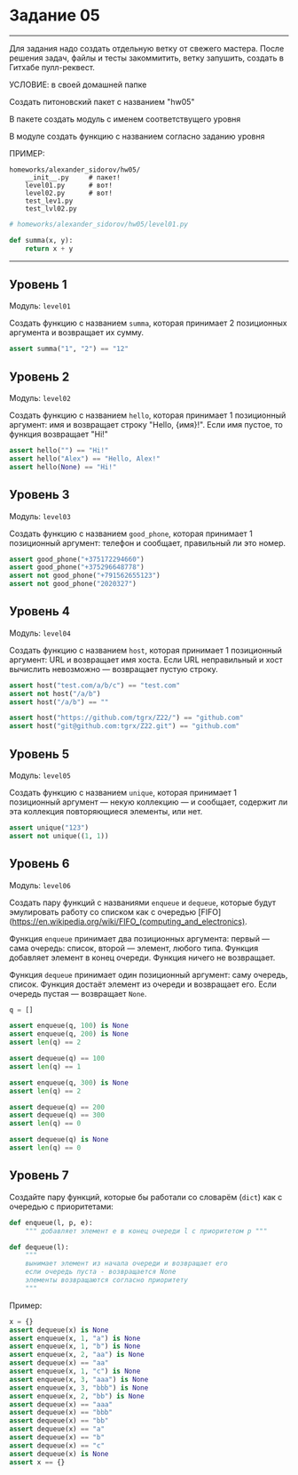 # Задание 05

---

Для задания надо создать отдельную ветку от свежего мастера.
После решения задач, файлы и тесты закоммитить,
ветку запушить, создать в Гитхабе пулл-реквест.

УСЛОВИЕ: в своей домашней папке

Создать питоновский пакет с названием "hw05"

В пакете создать модуль с именем соответствущего уровня

В модуле создать функцию с названием согласно заданию уровня

ПРИМЕР:

```
homeworks/alexander_sidorov/hw05/
    __init__.py     # пакет!
    level01.py      # вот!
    level02.py      # вот!
    test_lev1.py
    test_lvl02.py
```

```python
# homeworks/alexander_sidorov/hw05/level01.py

def summa(x, y):
    return x + y
```

---


## Уровень 1

Модуль: `level01`

Создать функцию c названием `summa`,
которая принимает 2 позиционных аргумента
и возвращает их сумму.

```python
assert summa("1", "2") == "12"
```


## Уровень 2

Модуль: `level02`

Создать функцию c названием `hello`,
которая принимает 1 позиционный аргумент: имя
и возвращает строку "Hello, {имя}!".
Если имя пустое, то функция возвращает "Hi!"

```python
assert hello("") == "Hi!"
assert hello("Alex") == "Hello, Alex!"
assert hello(None) == "Hi!"
```


## Уровень 3

Модуль: `level03`

Создать функцию c названием `good_phone`,
которая принимает 1 позиционный аргумент: телефон
и сообщает, правильный ли это номер.

```python
assert good_phone("+375172294660")
assert good_phone("+375296648778")
assert not good_phone("+791562655123")
assert not good_phone("2020327")
```


## Уровень 4

Модуль: `level04`

Создать функцию c названием `host`,
которая принимает 1 позиционный аргумент: URL
и возвращает имя хоста. Если URL неправильный
и хост вычислить невозможно — возвращает пустую строку.

```python
assert host("test.com/a/b/c") == "test.com"
assert not host("/a/b")
assert host("/a/b") == ""

assert host("https://github.com/tgrx/Z22/") == "github.com"
assert host("git@github.com:tgrx/Z22.git") == "github.com"
```


## Уровень 5

Модуль: `level05`

Создать функцию c названием `unique`,
которая принимает 1 позиционный аргумент — некую коллекцию —
и сообщает,
содержит ли эта коллекция
повторяющиеся элементы,
или нет.

```python
assert unique("123")
assert not unique((1, 1))
```


## Уровень 6

Модуль: `level06`

Создать пару функций с названиями `enqueue` и `dequeue`,
которые будут эмулировать работу со списком как с очередью [FIFO](https://en.wikipedia.org/wiki/FIFO_(computing_and_electronics). 

Функция `enqueue` принимает два позиционных аргумента:
первый — сама очередь: список, второй — элемент, любого типа.
Функция добавляет элемент в конец очереди.
Функция ничего не возвращает.

Функция `dequeue` принимает один позиционный аргумент: саму очередь, список.
Функция достаёт элемент из очереди и возвращает его.
Если очередь пустая — возвращает `None`.

```python
q = []

assert enqueue(q, 100) is None
assert enqueue(q, 200) is None
assert len(q) == 2

assert dequeue(q) == 100
assert len(q) == 1

assert enqueue(q, 300) is None
assert len(q) == 2

assert dequeue(q) == 200
assert dequeue(q) == 300
assert len(q) == 0

assert dequeue(q) is None
assert len(q) == 0
```


## Уровень 7

Создайте пару функций,
которые бы работали со словарём (`dict`)
как с очередью с приоритетами:

```python
def enqueue(l, p, e):
    """ добавляет элемент e в конец очереди l с приоритетом p """

def dequeue(l):
    """
    вынимает элемент из начала очереди и возвращает его
    если очередь пуста - возвращается None
    элементы возвращаются согласно приоритету
    """
```

Пример:

```python
x = {}
assert dequeue(x) is None
assert enqueue(x, 1, "a") is None
assert enqueue(x, 1, "b") is None
assert enqueue(x, 2, "aa") is None
assert dequeue(x) == "aa"
assert enqueue(x, 1, "c") is None
assert enqueue(x, 3, "aaa") is None
assert enqueue(x, 3, "bbb") is None
assert enqueue(x, 2, "bb") is None
assert dequeue(x) == "aaa"
assert dequeue(x) == "bbb"
assert dequeue(x) == "bb"
assert dequeue(x) == "a"
assert dequeue(x) == "b"
assert dequeue(x) == "c"
assert dequeue(x) is None
assert x == {}
```
